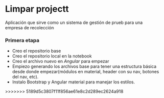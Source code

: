 # Limpar projectt
Aplicación que sirve como un sistema de gestión de prueb para una empresa de recolección

<h3>Primera etapa</h3>
<ul>
<li>Creo el repositorio base</li>
<li>Creo el repositorio local en la notebook</li>
<li>Creo el archivo nuevo en <i>Angular</i> para empezar</li>
<li>Empiezo generando los archivos base para tener una estructura básica desde donde empezar(módulos en material, header con su nav, botones del nav, etc).</li>
<li>Instalo Bootstrap y Angular material para manejar los estilos.</li>
</ul>
>>>>>>> 5189d5c3807f11f856ae61e8c2d289ec2624a918
